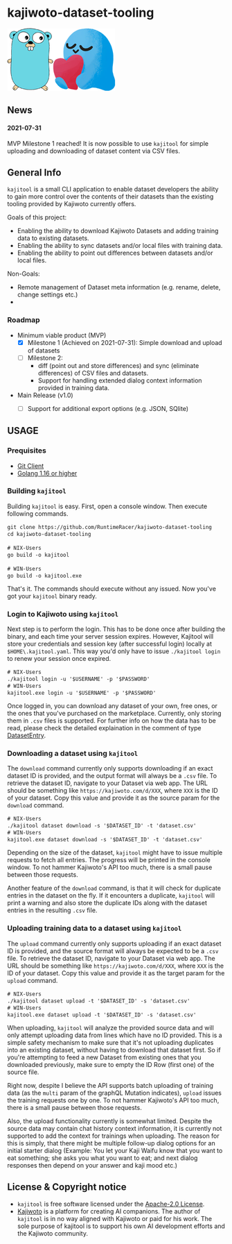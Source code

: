 # kajiwoto-dataset-tooling
![kajitool logo](doc/gopher-kajiwoto.png)

## News
#### 2021-07-31
MVP Milestone 1 reached! It is now possible to use `kajitool` for simple uploading and downloading of dataset content via CSV files.

## General Info

`kajitool` is a small CLI application to enable dataset developers the ability to gain more control over the contents of their datasets than the existing tooling provided by Kajiwoto currently offers. 

Goals of this project:
- Enabling the ability to download Kajiwoto Datasets and adding training data to existing datasets.
- Enabling the ability to sync datasets and/or local files with training data.
- Enabling the ability to point out differences between datasets and/or local files.

Non-Goals:
- Remote management of Dataset meta information (e.g. rename, delete, change settings etc.)
- 

### Roadmap
- Minimum viable product (MVP)
  - [x] Milestone 1 (Achieved on 2021-07-31): Simple download and upload of datasets
  - [ ] Milestone 2: 
    - diff (point out and store differences) and sync (eliminate differences) of CSV files and datasets.
    - Support for handling extended dialog context information provided in training data.
  
- Main Release (v1.0)
  - [ ] Support for additional export options (e.g. JSON, SQlite)
  

## USAGE

### Prequisites
- [Git Client](https://git-scm.com/)
- [Golang 1.16 or higher](https://golang.org/dl/)

### Building `kajitool`
Building `kajitool` is easy. First, open a console window. Then execute following commands.
```
git clone https://github.com/RuntimeRacer/kajiwoto-dataset-tooling
cd kajiwoto-dataset-tooling

# NIX-Users
go build -o kajitool

# WIN-Users
go build -o kajitool.exe
```
That's it. The commands should execute without any issued. Now you've got your `kajitool` binary ready.

### Login to Kajiwoto using `kajitool`
Next step is to perform the login. This has to be done once after building the binary, and each time your server session expires. However, Kajitool will store your credentials and session key (after successful login) locally at `$HOME\.kajitool.yaml`. This way you'd only have to issue `./kajitool login` to renew your session once expired.
```
# NIX-Users
./kajitool login -u '$USERNAME' -p '$PASSWORD'
# WIN-Users
kajitool.exe login -u '$USERNAME' -p '$PASSWORD'
```
Once logged in, you can download any dataset of your own, free ones, or the ones that you've purchased on the marketplace. Currently, only storing them in `.csv` files is supported. For further info on how the data has to be read, please check the detailed explaination in the comment of type [DatasetEntry](/blob/main/cmd/dataset.go#L65).

### Downloading a dataset using `kajitool`
The `download` command currently only supports downloading if an exact dataset ID is provided, and the output format will always be a `.csv` file. To retrieve the dataset ID, navigate to your Dataset via web app. The URL should be something like `https://kajiwoto.com/d/XXX`, where `XXX` is the ID of your dataset. Copy this value and provide it as the source param for the `download` command.
```
# NIX-Users
./kajitool dataset download -s '$DATASET_ID' -t 'dataset.csv'
# WIN-Users
kajitool.exe dataset download -s '$DATASET_ID' -t 'dataset.csv'
```
Depending on the size of the dataset, `kajitool` might have to issue multiple requests to fetch all entries. The progress will be printed in the console window. To not hammer Kajiwoto's API too much, there is a small pause between those requests.

Another feature of the `download` command, is that it will check for duplicate entries in the dataset on the fly. If it encounters a duplicate, `kajitool` will print a warning and also store the duplicate IDs along with the dataset entries in the resulting `.csv` file.

### Uploading training data to a dataset using `kajitool`
The `upload` command currently only supports uploading if an exact dataset ID is provided, and the source format will always be expected to be a `.csv` file. To retrieve the dataset ID, navigate to your Dataset via web app. The URL should be something like `https://kajiwoto.com/d/XXX`, where `XXX` is the ID of your dataset. Copy this value and provide it as the target param for the `upload` command.
```
# NIX-Users
./kajitool dataset upload -t '$DATASET_ID' -s 'dataset.csv'
# WIN-Users
kajitool.exe dataset upload -t '$DATASET_ID' -s 'dataset.csv'
```
When uploading, `kajitool` will analyze the provided source data and will only attempt uploading data from lines which have no ID provided. This is a simple safety mechanism to make sure that it's not uploading duplicates into an existing dataset, without having to download that dataset first. So if you're attempting to feed a new Dataset from existing ones that you downloaded previously, make sure to empty the ID Row (first one) of the source file.

Right now, despite I believe the API supports batch uploading of training data (as the `multi` param of the graphQL Mutation indicates), `upload` issues the training requests one by one. To not hammer Kajiwoto's API too much, there is a small pause between those requests.

Also, the upload functionality currently is somewhat limited. Despite the source data may contain chat history context information, it is currently not supported to add the context for trainings when uploading. The reason for this is simply, that there might be multiple follow-up dialog options for an initial starter dialog (Example: You let your Kaji Waifu know that you want to eat something; she asks you what you want to eat; and next dialog responses then depend on your answer and kaji mood etc.)


## License & Copyright notice
- `kajitool` is free software licensed under the [Apache-2.0 License](LICENSE).
- [Kajiwoto](https://kajiwoto.com/) is a platform for creating AI companions. The author of `kajitool` is in no way aligned with Kajiwoto or paid for his work. The sole purpose of kajitool is to support his own AI development efforts and the Kajiwoto community. 
